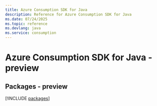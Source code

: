 ```yaml
---
title: Azure Consumption SDK for Java
description: Reference for Azure Consumption SDK for Java
ms.date: 07/24/2025
ms.topic: reference
ms.devlang: java
ms.service: consumption
---
```

# Azure Consumption SDK for Java - preview
## Packages - preview
[!INCLUDE [packages](consumption-index.md)]